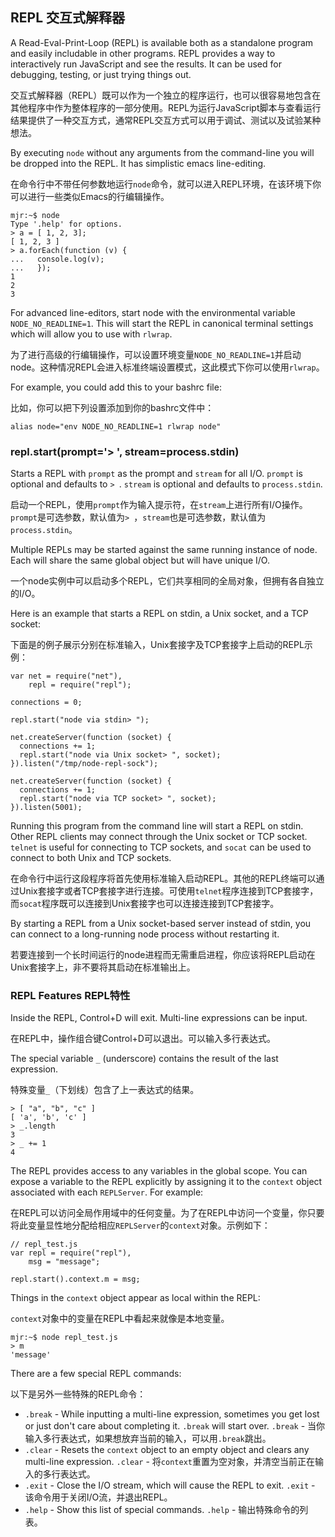 ## REPL 交互式解释器

A Read-Eval-Print-Loop (REPL) is available both as a standalone program and easily
includable in other programs.  REPL provides a way to interactively run
JavaScript and see the results.  It can be used for debugging, testing, or
just trying things out.


交互式解释器（REPL）既可以作为一个独立的程序运行，也可以很容易地包含在其他程序中作为整体程序的一部分使用。REPL为运行JavaScript脚本与查看运行结果提供了一种交互方式，通常REPL交互方式可以用于调试、测试以及试验某种想法。

By executing `node` without any arguments from the command-line you will be
dropped into the REPL. It has simplistic emacs line-editing.

在命令行中不带任何参数地运行`node`命令，就可以进入REPL环境，在该环境下你可以进行一些类似Emacs的行编辑操作。

    mjr:~$ node
    Type '.help' for options.
    > a = [ 1, 2, 3];
    [ 1, 2, 3 ]
    > a.forEach(function (v) {
    ...   console.log(v);
    ...   });
    1
    2
    3

For advanced line-editors, start node with the environmental variable `NODE_NO_READLINE=1`.
This will start the REPL in canonical terminal settings which will allow you to use with `rlwrap`.

为了进行高级的行编辑操作，可以设置环境变量`NODE_NO_READLINE=1`并启动node。这种情况REPL会进入标准终端设置模式，这此模式下你可以使用`rlwrap`。

For example, you could add this to your bashrc file:

比如，你可以把下列设置添加到你的bashrc文件中：

    alias node="env NODE_NO_READLINE=1 rlwrap node"


### repl.start(prompt='> ', stream=process.stdin)

Starts a REPL with `prompt` as the prompt and `stream` for all I/O.  `prompt`
is optional and defaults to `> `.  `stream` is optional and defaults to
`process.stdin`.


启动一个REPL，使用`prompt`作为输入提示符，在`stream`上进行所有I/O操作。`prompt`是可选参数，默认值为`> `，`stream`也是可选参数，默认值为`process.stdin`。

Multiple REPLs may be started against the same running instance of node.  Each
will share the same global object but will have unique I/O.

一个node实例中可以启动多个REPL，它们共享相同的全局对象，但拥有各自独立的I/O。

Here is an example that starts a REPL on stdin, a Unix socket, and a TCP socket:

下面是的例子展示分别在标准输入，Unix套接字及TCP套接字上启动的REPL示例：


    var net = require("net"),
        repl = require("repl");

    connections = 0;

    repl.start("node via stdin> ");

    net.createServer(function (socket) {
      connections += 1;
      repl.start("node via Unix socket> ", socket);
    }).listen("/tmp/node-repl-sock");

    net.createServer(function (socket) {
      connections += 1;
      repl.start("node via TCP socket> ", socket);
    }).listen(5001);

Running this program from the command line will start a REPL on stdin.  Other
REPL clients may connect through the Unix socket or TCP socket. `telnet` is useful
for connecting to TCP sockets, and `socat` can be used to connect to both Unix and
TCP sockets.

在命令行中运行这段程序将首先使用标准输入启动REPL。其他的REPL终端可以通过Unix套接字或者TCP套接字进行连接。可使用`telnet`程序连接到TCP套接字，而`socat`程序既可以连接到Unix套接字也可以连接连接到TCP套接字。

By starting a REPL from a Unix socket-based server instead of stdin, you can
connect to a long-running node process without restarting it.

若要连接到一个长时间运行的node进程而无需重启进程，你应该将REPL启动在Unix套接字上，非不要将其启动在标准输出上。

### REPL Features REPL特性

Inside the REPL, Control+D will exit.  Multi-line expressions can be input.

在REPL中，操作组合键Control+D可以退出。可以输入多行表达式。

The special variable `_` (underscore) contains the result of the last expression.

特殊变量`_`（下划线）包含了上一表达式的结果。


    > [ "a", "b", "c" ]
    [ 'a', 'b', 'c' ]
    > _.length
    3
    > _ += 1
    4

The REPL provides access to any variables in the global scope. You can expose a variable
to the REPL explicitly by assigning it to the `context` object associated with each
`REPLServer`.  For example:

在REPL可以访问全局作用域中的任何变量。为了在REPL中访问一个变量，你只要将此变量显性地分配给相应`REPLServer`的`context`对象。示例如下：

    // repl_test.js
    var repl = require("repl"),
        msg = "message";

    repl.start().context.m = msg;

Things in the `context` object appear as local within the REPL:

`context`对象中的变量在REPL中看起来就像是本地变量。

    mjr:~$ node repl_test.js
    > m
    'message'

There are a few special REPL commands:

以下是另外一些特殊的REPL命令：

  - `.break` - While inputting a multi-line expression, sometimes you get lost
    or just don't care about completing it. `.break` will start over.
    `.break` - 当你输入多行表达式，如果想放弃当前的输入，可以用`.break`跳出。
  - `.clear` - Resets the `context` object to an empty object and clears any multi-line expression.
    `.clear` - 将`context`重置为空对象，并清空当前正在输入的多行表达式。
  - `.exit` - Close the I/O stream, which will cause the REPL to exit.
    `.exit` - 该命令用于关闭I/O流，并退出REPL。
  - `.help` - Show this list of special commands.
    `.help` - 输出特殊命令的列表。
